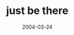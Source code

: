 ---
layout: base.njk
title : 'just be there' 
view_title : 'just be there' 
year : '2004' 
date : '2004-03-24' 
img_file : '/drawing/justbethere.png' 
html_file : 'justbethere' 
next_html : 'iamnotreallystuck.html' 
year_order : '61' 
permalink : "title/{{html_file}}.html"
---